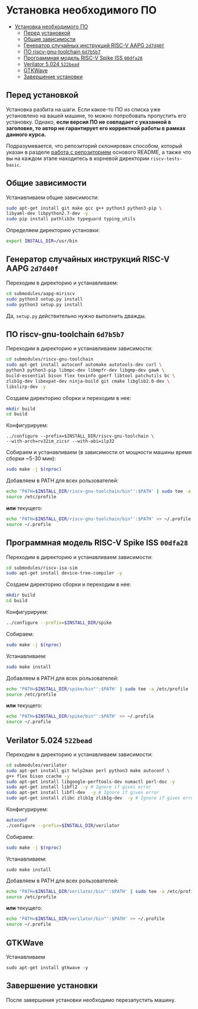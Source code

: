 # Установка необходимого ПО

- [Установка необходимого ПО](#установка-необходимого-по)
  - [Перед установкой](#перед-установкой)
  - [Общие зависимости](#общие-зависимости)
  - [Генератор случайных инструкций RISC-V AAPG `2d7d40f`](#генератор-случайных-инструкций-risc-v-aapg-2d7d40f)
  - [ПО riscv-gnu-toolchain `6d7b5b7`](#по-riscv-gnu-toolchain-6d7b5b7)
  - [Программная модель RISC-V Spike ISS `00dfa28`](#программная-модель-risc-v-spike-iss-00dfa28)
  - [Verilator 5.024 `522bead`](#verilator-5024-522bead)
  - [GTKWave](#gtkwave)
  - [Завершение установки](#завершение-установки)


## Перед установкой

Установка разбита на шаги. Если какое-то ПО из списка уже установлено на вашей машине, то можно попробовать пропустить его установку. Однако, **если версия ПО не совпадает c указанной в заголовке, то автор не гарантирует его корректной работы в рамках данного курса.**

Подразумевается, что репозиторий склонирован способом, который указан в разделе [работа с репозиторием](../README.md/#работа-с-репозиторием) основого README, а также что вы на каждом этапе находитесь в корневой директории `riscv-tests-basic`.


## Общие зависимости

Устанавливаем общие зависимости:

```bash
sudo apt-get install git make gcc g++ python3 python3-pip \
libyaml-dev libpython2.7-dev -y
sudo pip install pathlib3x typeguard typing_utils
```

Определяем директорию установки:

```bash
export INSTALL_DIR=/usr/bin
```

## Генератор случайных инструкций RISC-V AAPG `2d7d40f`

Переходим в директорию и устанавливаем:

```bash
cd submodules/aapg-miriscv
sudo python3 setup.py install
sudo python3 setup.py install
```

Да, `setup.py` действительно нужно выполнить дважды.

## ПО riscv-gnu-toolchain `6d7b5b7`

Переходим в директорию и устанавливаем зависимости:

```bash
cd submodules/riscv-gnu-toolchain
sudo apt-get install autoconf automake autotools-dev curl \
python3 python3-pip libmpc-dev libmpfr-dev libgmp-dev gawk \
build-essential bison flex texinfo gperf libtool patchutils bc \
zlib1g-dev libexpat-dev ninja-build git cmake libglib2.0-dev \
libslirp-dev -y
```

Создаем директорию сборки и переходим в нее:

```bash
mkdir build
cd build
```

Конфигурируем:

```
../configure --prefix=$INSTALL_DIR/riscv-gnu-toolchain \
--with-arch=rv32im_zicsr --with-abi=ilp32
```

Собираем и устанавливаем (в зависимости от мощности машины время сборки ~5-30 мин):

```bash
sudo make -j $(nproc)
```

Добавляем в PATH для всех рользователей:

```bash
echo "PATH=$INSTALL_DIR/riscv-gnu-toolchain/bin"':$PATH' | sudo tee -a /etc/profile
source /etc/profile
```

**или** текущего:

```bash
echo "PATH=$INSTALL_DIR/riscv-gnu-toolchain/bin"':$PATH' >> ~/.profile
source ~/.profile
```

## Программная модель RISC-V Spike ISS `00dfa28`

Переходим в директорию и устанавливаем зависимости:

```bash
cd submodules/riscv-isa-sim
sudo apt-get install device-tree-compiler -y
```

Создаем директорию сборки и переходим в нее:

```bash
mkdir build
cd build
```

Конфигурируем:

```bash
../configure --prefix=$INSTALL_DIR/spike
```

Собираем:

```bash
sudo make -j $(nproc)
```

Устанавливаем: 

```bash
sudo make install
```

Добавляем в PATH для всех рользователей:

```bash
echo "PATH=$INSTALL_DIR/spike/bin"':$PATH' | sudo tee -a /etc/profile
source /etc/profile
```

**или** текущего:

```bash
echo "PATH=$INSTALL_DIR/spike/bin"':$PATH' >> ~/.profile
source ~/.profile
```

## Verilator 5.024 `522bead`

Переходим в директорию и устанавливаем зависимости:

```bash
cd submodules/verilator
sudo apt-get install git help2man perl python3 make autoconf \
g++ flex bison ccache -y
sudo apt-get install libgoogle-perftools-dev numactl perl-doc -y
sudo apt-get install libfl2  -y # Ignore if gives error
sudo apt-get install libfl-dev  -y # Ignore if gives error
sudo apt-get install zlibc zlib1g zlib1g-dev  -y # Ignore if gives error
```

Конфигурируем:

```bash
autoconf
./configure --prefix=$INSTALL_DIR/verilator
```

Собираем:

```bash
sudo make -j $(nproc)
```

Устанавливаем:

```
sudo make install
```

Добавляем в PATH для всех рользователей:

```bash
echo "PATH=$INSTALL_DIR/verilator/bin"':$PATH' | sudo tee -a /etc/profile
source /etc/profile
```

**или** текущего:

```bash
echo "PATH=$INSTALL_DIR/verilator/bin"':$PATH' >> ~/.profile
source ~/.profile
```

## GTKWave

Устанавливаем


```
sudo apt-get install gtkwave -y
```

## Завершение установки

После завершения установки необходимо перезапустить машину.
